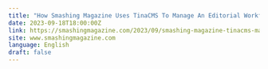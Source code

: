 ```yaml
---
title: "How Smashing Magazine Uses TinaCMS To Manage An Editorial Workflow"
date: 2023-09-18T18:00:00Z
link: https://smashingmagazine.com/2023/09/smashing-magazine-tinacms-manage-editorial-workflow/?utm_medium=RSS&utm_source=news.12bit.vn
site: www.smashingmagazine.com
language: English
draft: false
---
```

